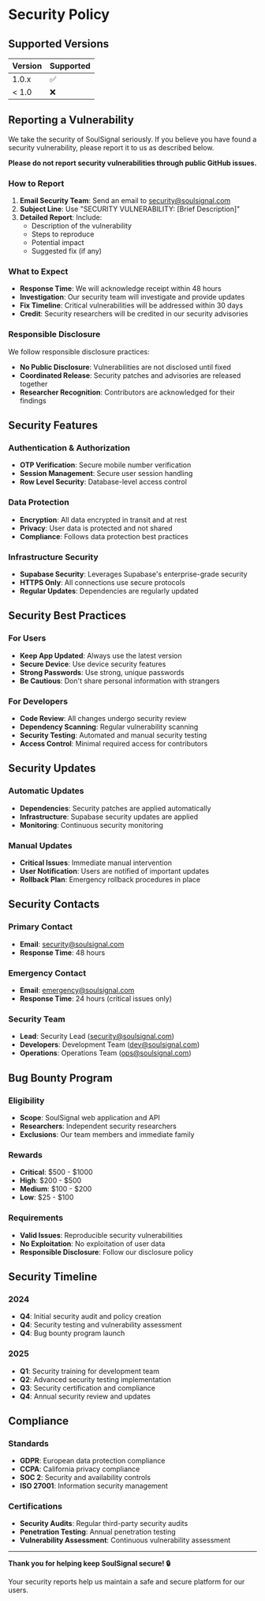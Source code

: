 # Security Policy

## Supported Versions

| Version | Supported          |
| ------- | ------------------ |
| 1.0.x   | :white_check_mark: |
| < 1.0   | :x:                |

## Reporting a Vulnerability

We take the security of SoulSignal seriously. If you believe you have found a security vulnerability, please report it to us as described below.

**Please do not report security vulnerabilities through public GitHub issues.**

### How to Report

1. **Email Security Team**: Send an email to security@soulsignal.com
2. **Subject Line**: Use "SECURITY VULNERABILITY: [Brief Description]"
3. **Detailed Report**: Include:
   - Description of the vulnerability
   - Steps to reproduce
   - Potential impact
   - Suggested fix (if any)

### What to Expect

- **Response Time**: We will acknowledge receipt within 48 hours
- **Investigation**: Our security team will investigate and provide updates
- **Fix Timeline**: Critical vulnerabilities will be addressed within 30 days
- **Credit**: Security researchers will be credited in our security advisories

### Responsible Disclosure

We follow responsible disclosure practices:
- **No Public Disclosure**: Vulnerabilities are not disclosed until fixed
- **Coordinated Release**: Security patches and advisories are released together
- **Researcher Recognition**: Contributors are acknowledged for their findings

## Security Features

### Authentication & Authorization
- **OTP Verification**: Secure mobile number verification
- **Session Management**: Secure user session handling
- **Row Level Security**: Database-level access control

### Data Protection
- **Encryption**: All data encrypted in transit and at rest
- **Privacy**: User data is protected and not shared
- **Compliance**: Follows data protection best practices

### Infrastructure Security
- **Supabase Security**: Leverages Supabase's enterprise-grade security
- **HTTPS Only**: All connections use secure protocols
- **Regular Updates**: Dependencies are regularly updated

## Security Best Practices

### For Users
- **Keep App Updated**: Always use the latest version
- **Secure Device**: Use device security features
- **Strong Passwords**: Use strong, unique passwords
- **Be Cautious**: Don't share personal information with strangers

### For Developers
- **Code Review**: All changes undergo security review
- **Dependency Scanning**: Regular vulnerability scanning
- **Security Testing**: Automated and manual security testing
- **Access Control**: Minimal required access for contributors

## Security Updates

### Automatic Updates
- **Dependencies**: Security patches are applied automatically
- **Infrastructure**: Supabase security updates are applied
- **Monitoring**: Continuous security monitoring

### Manual Updates
- **Critical Issues**: Immediate manual intervention
- **User Notification**: Users are notified of important updates
- **Rollback Plan**: Emergency rollback procedures in place

## Security Contacts

### Primary Contact
- **Email**: security@soulsignal.com
- **Response Time**: 48 hours

### Emergency Contact
- **Email**: emergency@soulsignal.com
- **Response Time**: 24 hours (critical issues only)

### Security Team
- **Lead**: Security Lead (security@soulsignal.com)
- **Developers**: Development Team (dev@soulsignal.com)
- **Operations**: Operations Team (ops@soulsignal.com)

## Bug Bounty Program

### Eligibility
- **Scope**: SoulSignal web application and API
- **Researchers**: Independent security researchers
- **Exclusions**: Our team members and immediate family

### Rewards
- **Critical**: $500 - $1000
- **High**: $200 - $500
- **Medium**: $100 - $200
- **Low**: $25 - $100

### Requirements
- **Valid Issues**: Reproducible security vulnerabilities
- **No Exploitation**: No exploitation of user data
- **Responsible Disclosure**: Follow our disclosure policy

## Security Timeline

### 2024
- **Q4**: Initial security audit and policy creation
- **Q4**: Security testing and vulnerability assessment
- **Q4**: Bug bounty program launch

### 2025
- **Q1**: Security training for development team
- **Q2**: Advanced security testing implementation
- **Q3**: Security certification and compliance
- **Q4**: Annual security review and updates

## Compliance

### Standards
- **GDPR**: European data protection compliance
- **CCPA**: California privacy compliance
- **SOC 2**: Security and availability controls
- **ISO 27001**: Information security management

### Certifications
- **Security Audits**: Regular third-party security audits
- **Penetration Testing**: Annual penetration testing
- **Vulnerability Assessment**: Continuous vulnerability assessment

---

**Thank you for helping keep SoulSignal secure! 🔒**

Your security reports help us maintain a safe and secure platform for our users.
